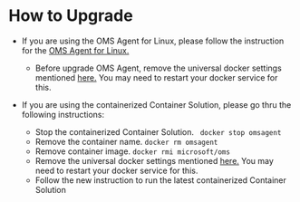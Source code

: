 # How to Upgrade 
- If you are using the OMS Agent for Linux, please follow the instruction for the [OMS Agent for Linux.](http://) 
    - Before upgrade OMS Agent, remove the universal docker settings mentioned [here.](https://github.com/Microsoft/OMS-docker/blob/keikoacs/OlderVersionREADME.md#setting-up) You may need to restart your docker service for this. 

- If you are using the containerized Container Solution, please go thru the following instructions: 
	- Stop the containerized Container Solution. 
	``` docker stop omsagent```
	- Remove the container name.
	```docker rm omsagent```
	- Remove container image.
	```docker rmi microsoft/oms```
	- Remove the universal docker settings mentioned [here.](https://github.com/Microsoft/OMS-docker/blob/keikoacs/OlderVersionREADME.md#setting-up) You may need to restart your docker service for this. 
	- Follow the new instruction to run the latest containerized Container Solution
